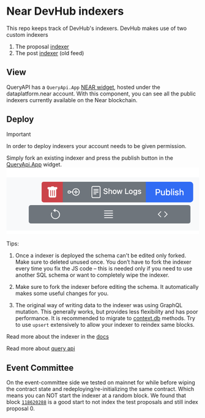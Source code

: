 # Near DevHub indexers

This repo keeps track of DevHub's indexers. 
DevHub makes use of two custom indexers

1. The proposal [indexer](https://near.org/dataplatform.near/widget/QueryApi.App?selectedIndexerPath=thomasguntenaar.near/devhub_proposals_sierra)
2. The post [indexer](https://near.org/dataplatform.near/widget/QueryApi.App?selectedIndexerPath=bo.near/devhub_v38) (old feed)


## View

QueryAPI has a `QueryApi.App` [NEAR widget](https://near.org/dataplatform.near/widget/QueryApi.App), hosted under the dataplatform.near account. With this component, you can see all the public indexers currently available on the Near blockchain.


## Deploy

> [!IMPORTANT] 
> In order to deploy indexers your account needs to be given permission.

Simply fork an existing indexer and press the publish button in the [QueryApi.App](https://near.org/dataplatform.near/widget/QueryApi.App) widget.
![alt text](./dataplatformQueryApi.App.png)


Tips:

1. Once a indexer is deployed the schema can't be edited only forked. Make sure to deleted unused once.
You don’t have to fork the indexer every time you fix the JS code – this is needed only if you need to use another SQL schema or want to completely wipe the indexer. 

2. Make sure to fork the indexer before editing the schema. It automatically makes some useful changes for you.

3. The original way of writing data to the indexer was using GraphQL mutation. This generally works, but provides less flexibility and has poor performance. It is recommended to migrate to [context.db](https://docs.near.org/bos/queryapi/context-object#db-methods) methods. Try to use `upsert` extensively to allow your indexer to reindex same blocks.

Read more about the indexer in the [docs](https://docs.near.org/concepts/advanced/indexers)

Read more about [query api](https://docs.near.org/bos/queryapi/intro)


## Event Committee

On the event-committee side we tested on mainnet for while before wiping the contract state and redeploying/re-initializing the same contract. Which means you can NOT start the indexer at a random block. We found that  block [`118620288`](https://nearblocks.io/blocks/G8suDLFdavxz2aszhaKKtR59fh5ABq5j8pbN7YLxnREf) is a good start to not index the test proposals and still index proposal 0.

